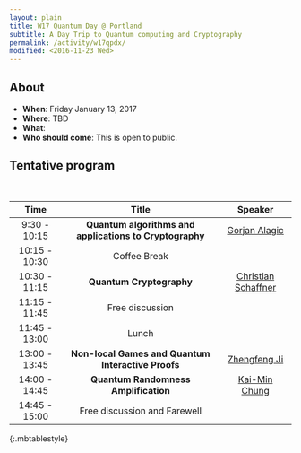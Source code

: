 ```yaml
---
layout: plain
title: W17 Quantum Day @ Portland
subtitle: A Day Trip to Quantum computing and Cryptography
permalink: /activity/w17qpdx/
modified: <2016-11-23 Wed>
---
```


## About

*   **When**: Friday January 13, 2017
*   **Where**: TBD
*   **What**: 
*   **Who should come**: This is open to public.  


## Tentative program

<br>

| Time  | Title | Speaker |
| :---------: |:----------:|:-----:|
| 9:30 - 10:15  | **Quantum algorithms and applications to Cryptography** | [Gorjan Alagic](http://www.alagic.org/) |
| 10:15 - 10:30 | Coffee Break      |  |
| 10:30 - 11:15 | **Quantum Cryptography**      | [Christian Schaffner](http://homepages.cwi.nl/~schaffne/) |
| 11:15 - 11:45 | Free discussion |
| 11:45 - 13:00 | Lunch | |
| 13:00 - 13:45 | **Non-local Games and Quantum Interactive Proofs** | [Zhengfeng Ji](https://scholar.google.ca/citations?user=2uXdu7AAAAAJ)|
| 14:00 - 14:45 | **Quantum Randomness Amplification** | [Kai-Min Chung](http://www.iis.sinica.edu.tw/~kmchung/)|
| 14:45 - 15:00 | Free discussion and Farewell| |
{:.mbtablestyle}

